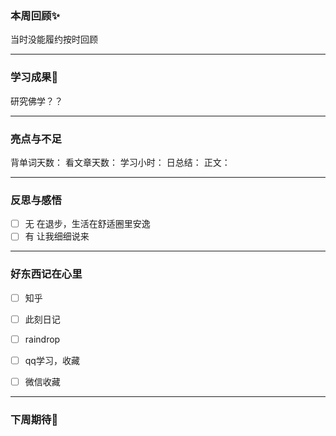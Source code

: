 ### 本周回顾✨

当时没能履约按时回顾

---

### 学习成果🎊
研究佛学？？

---
### 亮点与不足
背单词天数：
看文章天数：
学习小时：
日总结：
正文：


---
### 反思与感悟
- [ ] 无
在退步，生活在舒适圈里安逸
- [ ] 有
让我细细说来

---
### 好东西记在心里
- [ ] 知乎
- [ ] 此刻日记
- [ ] raindrop
- [ ] qq学习，收藏
- [ ] 微信收藏




---

### 下周期待🦊

